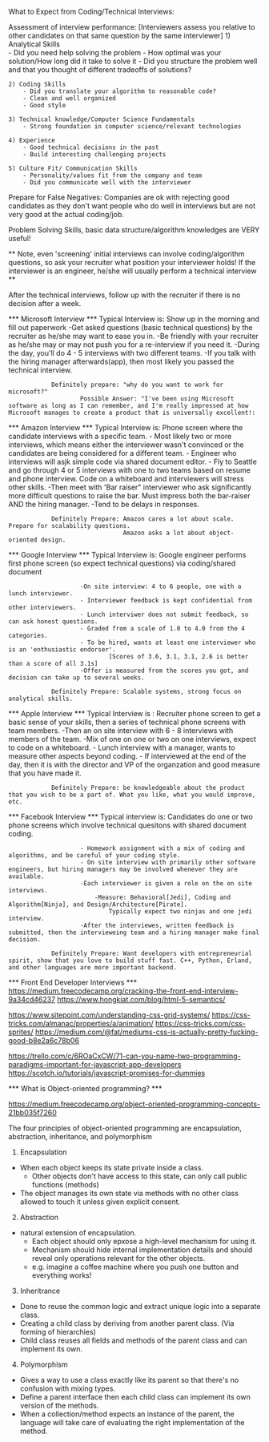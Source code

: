 What to Expect from Coding/Technical Interviews:

Assessment of interview performance:
 [Interviewers assess you relative to other candidates on that same question by the same interviewer]
    1) Analytical Skills   
        - Did you need help solving the problem
        - How optimal was your solution/How long did it take to solve it
        - Did you structure the problem well and that you thought of different tradeoffs of solutions?

    2) Coding Skills
        - Did you translate your algorithm to reasonable code?
        - Clean and well organized
        - Good style

    3) Technical knowledge/Computer Science Fundamentals
        - Strong foundation in computer science/relevant technologies

    4) Experience
        - Good technical decisions in the past 
        - Build interesting challenging projects

    5) Culture Fit/ Communication Skills
        - Personality/values fit from the company and team
        - Did you communicate well with the interviewer

Prepare for False Negatives:
    Companies are ok with rejecting good candidates as they don't want people who do well in interviews but are not very good at the actual coding/job. 

Problem Solving Skills, basic data structure/algorithm knowledges are VERY useful!

** Note, even 'screening' initial interviews can involve coding/algorithm questions, so ask your recruiter what position your interviewer holds! If the interviewer is an engineer, he/she will usually perform a technical interview **


After the technical interviews, follow up with the recruiter if there is no decision after a week. 

*** Microsoft Interview ***
    Typical Interview is: Show up in the morning and fill out paperwork
                            -Get asked questions (basic technical questions) by the recruiter as he/she may want to ease you in.
                            -Be friendly with your recruiter as he/she may or may not push you for a re-interview if you need it.
                            -During the day, you'll do 4 - 5 interviews with two different teams. 
                            -If you talk with the hiring manager afterwards(app), then most likely you passed the technical interview. 
                            
                Definitely prepare: "why do you want to work for microsoft?"
                        Possible Answer: "I've been using Microsoft software as long as I can remember, and I'm really impressed at how Microsoft manages to create a product that is universally excellent!:

*** Amazon Interview ***
    Typical Interview is: Phone screen where the candidate interviews with a specific team. 
                           - Most likely two or more interviews, which means either the interviewer wasn't convinced or the candidates are being considered for a different team. 
                           - Engineer who interviews will asjk simple code via shared document editor. 
                           - Fly to Seattle and go through 4 or 5 interviews with one to two teams based on resume and phone interview. Code on a whiteboard and interviewers will stress other skills. 
                           -Then meet with 'Bar raiser" interviewer who ask significantly more difficult questions to raise the bar. Must impress both the bar-raiser AND the hiring manager. 
                           -Tend to be delays in responses. 

                Definitely Prepare: Amazon cares a lot about scale. Prepare for scalability questions. 
                                    Amazon asks a lot about object-oriented design. 

*** Google Interview *** 
    Typical Interview is: Google engineer performs first phone screen (so expect technical questions) via coding/shared                     document

                        -On site interview: 4 to 6 people, one with a lunch interviewer. 
                        - Interviewer feedback is kept confidential from other interviewers. 
                        - Lunch interviwer does not submit feedback, so can ask honest questions. 
                        - Graded from a scale of 1.0 to 4.0 from the 4 categories. 
                        - To be hired, wants at least one interviewer who is an 'enthusiastic endorser'.    
                                [Scores of 3.6, 3.1, 3.1, 2.6 is better than a score of all 3.1s]
                        -Offer is measured from the scores you got, and decision can take up to several weeks. 

                Definitely Prepare: Scalable systems, strong focus on analytical skills. 

*** Apple Interview ***
    Typical Interview is : Recruiter phone screen to get a basic sense of your skills, then a series of technical phone screens with team members. 
                        -Then an on site interview with 6 - 8 interviews with members of the team. 
                        -Mix of one on one or two on one interviews, expect to code on a whiteboard. 
                        - Lunch interview with a manager, wants to measure other aspects beyond coding. 
                        - If interviewed at the end of the day, then it is with the director and VP of the organzation and good measure that you have made it. 

                Definitely Prepare: be knowledgeable about the product that you wish to be a part of. What you like, what you would improve, etc. 

*** Facebook Interview *** 
    Typical interview is: Candidates do one or two phone screens which involve technical quesitons with shared document                     coding. 

                        - Homework assignment with a mix of coding and algorithms, and be careful of your coding style. 
                        - On site interview with primarily other software engineers, but hiring managers may be involved whenever they are available. 
                        -Each interviewer is given a role on the on site interviews. 
                            -Measure: Behavioral[Jedi], Coding and Algorithm[Ninja], and Design/Architecture[Pirate].
                                Typically expect two ninjas and one jedi interview. 
                        -After the interviewes, written feedback is submitted, then the intervieweing team and a hiring manager make final decision. 

                Definitely Prepare: Want developers with entrepreneurial spirit, show that you love to build stuff fast. C++, Python, Erland, and other languages are more important backend. 
                
                 


*** Front End Developer Interviews *** 
https://medium.freecodecamp.org/cracking-the-front-end-interview-9a34cd46237
https://www.hongkiat.com/blog/html-5-semantics/

https://www.sitepoint.com/understanding-css-grid-systems/
https://css-tricks.com/almanac/properties/a/animation/
https://css-tricks.com/css-sprites/
https://medium.com/@fat/mediums-css-is-actually-pretty-fucking-good-b8e2a6c78b06

https://trello.com/c/6ROaCxCW/71-can-you-name-two-programming-paradigms-important-for-javascript-app-developers
https://scotch.io/tutorials/javascript-promises-for-dummies



*** What is Object-oriented programming? ***

https://medium.freecodecamp.org/object-oriented-programming-concepts-21bb035f7260

The four principles of object-oriented programming are encapsulation, abstraction, inheritance, and polymorphism

1) Encapsulation
  - When each object keeps its state private inside a class. 
    - Other objects don't have access to this state, can only call public functions (methods)
  - The object manages its own state via methods with no other class allowed to touch it unless given explicit consent.


2) Abstraction
  - natural extension of encapsulation.
    - Each object should only epxose a high-level mechanism for using it.
    - Mechanism should hide internal implementation details and should reveal only operations relevant for the other objects.  
    - e.g. imagine a coffee machine where you push one button and everything works!

3) Inheritrance
  - Done to reuse the common logic and extract unique logic into a separate class. 
  - Creating a child class by deriving from another parent class. (Via forming of hierarchies)
  - Child class reuses all fields and methods of the parent class and can implement its own. 

4) Polymorphism
  - Gives a way to use a class exactly like its parent so that there's no confusion with mixing types. 
  - Define a parent interface then each child class can implement its own version of the methods. 
  - When a collection/method expects an instance of the parent, the language will take care of evaluating the right implementation of the method. 
  